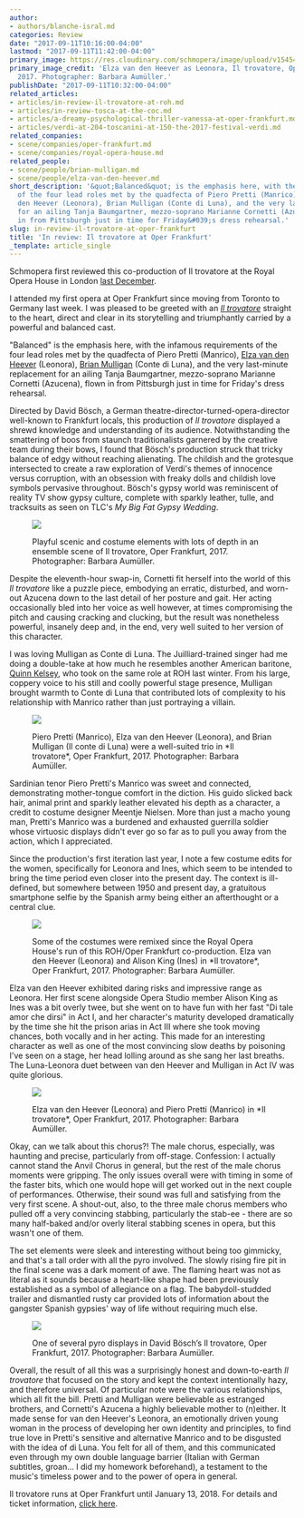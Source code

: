 ```yaml
---
author:
- authors/blanche-isral.md
categories: Review
date: "2017-09-11T10:16:00-04:00"
lastmod: "2017-09-11T11:42:00-04:00"
primary_image: https://res.cloudinary.com/schmopera/image/upload/v1545409169/media/webhook-uploads/1505139621227/2017-09-11---3328_iltrovatore14_gross.jpg.jpg
primary_image_credit: 'Elza van den Heever as Leonora, Il trovatore, Oper Frankfurt,
  2017. Photographer: Barbara Aumüller.'
publishDate: "2017-09-11T10:32:00-04:00"
related_articles:
- articles/in-review-il-trovatore-at-roh.md
- articles/in-review-tosca-at-the-coc.md
- articles/a-dreamy-psychological-thriller-vanessa-at-oper-frankfurt.md
- articles/verdi-at-204-toscanini-at-150-the-2017-festival-verdi.md
related_companies:
- scene/companies/oper-frankfurt.md
- scene/companies/royal-opera-house.md
related_people:
- scene/people/brian-mulligan.md
- scene/people/elza-van-den-heever.md
short_description: '&quot;Balanced&quot; is the emphasis here, with the infamous requirements
  of the four lead roles met by the quadfecta of Piero Pretti (Manrico), Elza van
  den Heever (Leonora), Brian Mulligan (Conte di Luna), and the very last-minute replacement
  for an ailing Tanja Baumgartner, mezzo-soprano Marianne Cornetti (Azucena), flown
  in from Pittsburgh just in time for Friday&#039;s dress rehearsal.'
slug: in-review-il-trovatore-at-oper-frankfurt
title: 'In review: Il trovatore at Oper Frankfurt'
_template: article_single
---
```


Schmopera first reviewed this co-production of Il trovatore at the Royal Opera House in London [last December](https://www.schmopera.com/in-review-il-trovatore-at-roh/). 

I attended my first opera at Oper Frankfurt since moving from Toronto to Germany last week. I was pleased to be greeted with an [*Il trovatore*](http://www.oper-frankfurt.de/en/season-calendar/il-trovatore/?id_datum=976) straight to the heart, direct and clear in its storytelling and triumphantly carried by a powerful and balanced cast.

"Balanced" is the emphasis here, with the infamous requirements of the four lead roles met by the quadfecta of Piero Pretti (Manrico), [Elza van den Heever](/scene/people/elza-van-den-heever/) (Leonora), [Brian Mulligan](/scene/people/brian-mulligan/) (Conte di Luna), and the very last-minute replacement for an ailing Tanja Baumgartner, mezzo-soprano Marianne Cornetti (Azucena), flown in from Pittsburgh just in time for Friday's dress rehearsal. 

Directed by David Bösch, a German theatre-director-turned-opera-director well-known to Frankfurt locals, this production of *Il trovatore* displayed a shrewd knowledge and understanding of its audience. Notwithstanding the smattering of boos from staunch traditionalists garnered by the creative team during their bows, I found that Bösch's production struck that tricky balance of edgy without reaching alienating. The childish and the grotesque intersected to create a raw exploration of Verdi's themes of innocence versus corruption, with an obsession with freaky dolls and childish love symbols pervasive throughout. Bösch's gypsy world was reminiscent of reality TV show gypsy culture, complete with sparkly leather, tulle, and tracksuits as seen on TLC's *My Big Fat Gypsy Wedding*.

<figure data-type="image">

![](https://res.cloudinary.com/schmopera/image/upload/v1545409169/media/webhook-uploads/1505139729996/2017-09-11---3339_iltrovatore04_gross.jpg.jpg)

<figcaption>Playful scenic and costume elements with lots of depth in an ensemble scene of Il trovatore, Oper Frankfurt, 2017. Photographer: Barbara Aumüller.</figcaption>
</figure>

Despite the eleventh-hour swap-in, Cornetti fit herself into the world of this *Il trovatore* like a puzzle piece, embodying an erratic, disturbed, and worn-out Azucena down to the last detail of her posture and gait. Her acting occasionally bled into her voice as well however, at times compromising the pitch and causing cracking and clucking, but the result was nonetheless powerful, insanely deep and, in the end, very well suited to her version of this character.

I was loving Mulligan as Conte di Luna. The Juilliard-trained singer had me doing a double-take at how much he resembles another American baritone, [Quinn Kelsey](/scene/people/quinn-kelsey/), who took on the same role at ROH last winter. From his large, coppery voice to his still and coolly powerful stage presence, Mulligan brought warmth to Conte di Luna that contributed lots of complexity to his relationship with Manrico rather than just portraying a villain.

<figure data-type="image">

![](https://res.cloudinary.com/schmopera/image/upload/v1545409169/media/webhook-uploads/1505139767192/2017-09-11---3338_iltrovatore05_gross.jpg.jpg)

<figcaption>Piero Pretti (Manrico), Elza van den Heever (Leonora), and Brian Mulligan (Il conte di Luna) were a well-suited trio in *Il trovatore*, Oper Frankfurt, 2017. Photographer: Barbara Aumüller.</figcaption>
</figure>

Sardinian tenor Piero Pretti's Manrico was sweet and connected, demonstrating mother-tongue comfort in the diction. His guido slicked back hair, animal print and sparkly leather elevated his depth as a character, a credit to costume designer Meentje Nielsen. More than just a macho young man, Pretti's Manrico was a burdened and exhausted guerrilla soldier whose virtuosic displays didn't ever go so far as to pull you away from the action, which I appreciated.

Since the production's first iteration last year, I note a few costume edits for the women, specifically for Leonora and Ines, which seem to be intended to bring the time period even closer into the present day. The context is ill-defined, but somewhere between 1950 and present day, a gratuitous smartphone selfie by the Spanish army being either an afterthought or a central clue. 

<figure data-type="image">

![](https://res.cloudinary.com/schmopera/image/upload/v1545409169/media/webhook-uploads/1505139802252/2017-09-11---3337_iltrovatore06_gross.jpg.jpg)

<figcaption>Some of the costumes were remixed since the Royal Opera House's run of this ROH/Oper Frankfurt co-production. Elza van den Heever (Leonora) and Alison King (Ines) in *Il trovatore*, Oper Frankfurt, 2017. Photographer: Barbara Aumüller.</figcaption>
</figure>

Elza van den Heever exhibited daring risks and impressive range as Leonora. Her first scene alongside Opera Studio member Alison King as Ines was a bit overly twee, but she went on to have fun with her fast "Di tale amor che dirsi" in Act I, and her character's maturity developed dramatically by the time she hit the prison arias in Act III where she took moving chances, both vocally and in her acting. This made for an interesting character as well as one of the most convincing slow deaths by poisoning I've seen on a stage, her head lolling around as she sang her last breaths. The Luna-Leonora duet between van den Heever and Mulligan in Act IV was quite glorious.

<figure data-type="image">

![](https://res.cloudinary.com/schmopera/image/upload/v1545409169/media/webhook-uploads/1505139834584/2017-09-11---3331_iltrovatore11_gross.jpg.jpg)

<figcaption>Elza van den Heever (Leonora) and Piero Pretti (Manrico) in *Il trovatore*, Oper Frankfurt, 2017. Photographer: Barbara Aumüller.</figcaption>
</figure>

Okay, can we talk about this chorus?! The male chorus, especially, was haunting and precise, particularly from off-stage. Confession: I actually cannot stand the Anvil Chorus in general, but the rest of the male chorus moments were gripping. The only issues overall were with timing in some of the faster bits, which one would hope will get worked out in the next couple of performances. Otherwise, their sound was full and satisfying from the very first scene. A shout-out, also, to the three male chorus members who pulled off a very convincing stabbing, particularly the stab-ee - there are so many half-baked and/or overly literal stabbing scenes in opera, but this wasn't one of them.

The set elements were sleek and interesting without being too gimmicky, and that's a tall order with all the pyro involved. The slowly rising fire pit in the final scene was a dark moment of awe. The flaming heart was not as literal as it sounds because a heart-like shape had been previously established as a symbol of allegiance on a flag. The babydoll-studded trailer and dismantled rusty car provided lots of information about the gangster Spanish gypsies' way of life without requiring much else. 

<figure data-type="image">

![](https://res.cloudinary.com/schmopera/image/upload/v1545409169/media/webhook-uploads/1505139863364/2017-09-11---3349_iltrovatore20-1_gross.jpg.jpg)

<figcaption>One of several pyro displays in David Bösch’s Il trovatore, Oper Frankfurt, 2017. Photographer: Barbara Aumüller.</figcaption>
</figure>

Overall, the result of all this was a surprisingly honest and down-to-earth *Il trovatore* that focused on the story and kept the context intentionally hazy, and therefore universal. Of particular note were the various relationships, which all fit the bill. Pretti and Mulligan were believable as estranged brothers, and Cornetti's Azucena a highly believable mother to (n)either. It made sense for van den Heever's Leonora, an emotionally driven young woman in the process of developing her own identity and principles, to find true love in Pretti's sensitive and alternative Manrico and to be disgusted with the idea of di Luna. You felt for all of them, and this communicated even through my own double language barrier (Italian with German subtitles, groan... I did my homework beforehand), a testament to the music's timeless power and to the power of opera in general.

Il trovatore runs at Oper Frankfurt until January 13, 2018. For details and ticket information, [click here](http://www.oper-frankfurt.de/en/season-calendar/il-trovatore/?id_datum=976).
